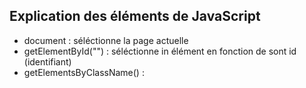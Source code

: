 ## Explication des éléments de JavaScript

- document : séléctionne la page actuelle
- getElementById("") : séléctionne in élément en fonction de sont id (identifiant)
- getElementsByClassName() :
